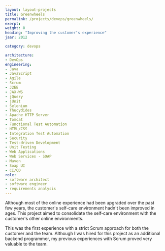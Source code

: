 ```yaml
---
layout: layout-projects
title: Greenwheels
permalink: /projects/devops/greenwheels/
exerpt:
weight: 8
heading: "Improving the customer's experience"
jaar: 2012

category: devops

architecture:
- DevOps
engineering:
- Java
- JavaScript
- Agile
- Scrum
- J2EE
- JAX-WS
- jQuery
- jUnit
- Selenium
- Thucydides
- Apache HTTP Server
- Tomcat 
- Functional Test Automation
- HTML/CSS
- Integration Test Automation
- Security
- Test-driven Development
- Unit Testing
- Web Applications
- Web Services - SOAP
- Maven
- Soap UI
- CI/CD
role: 
- software architect
- software engineer
- requirements analysis
---
```


Although most of the online experience had been upgraded over the past few years, the customer's self-care environment hadn't been improved in ages. This project aimed to consolidate the self-care environment with the customer's other online environments.

This was the first experience with a strict Scrum approach for both the customer and the team. Although I was hired for this project as an additional backend programmer, my previous experiences with Scrum proved very valuable to the team.


